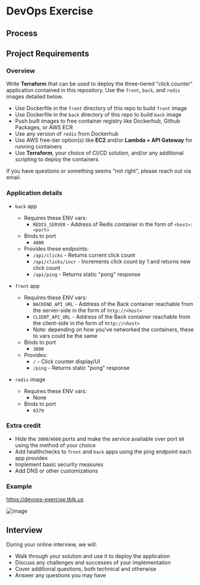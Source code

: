 # DevOps Exercise

## Process

## Project Requirements

### Overview

Write **Terraform** that can be used to deploy the three-tiered "click counter" application contained in this repository. Use the `front`, `back`, and `redis` images detailed below.

- Use Dockerfile in the `front` directory of this repo to build `front` image
- Use Dockerfile in the `back` directory of this repo to build `back` image
- Push built images to free container registry like Dockerhub, Github Packages, or AWS ECR
- Use any version of `redis` from Dockerhub
- Use AWS free-tier option(s) like **EC2** and/or **Lambda + API Gateway** for running containers
- Use **Terraform**, your choice of CI/CD solution, and/or any additional scripting to deploy the containers

If you have questions or something seems "not right", please reach out via email.

### Application details

- `back` app
  - Requires these ENV vars:
    - `REDIS_SERVER` - Address of Redis container in the form of `<host>:<port>`
  - Binds to port
    - `4000`
  - Provides these endpoints:
    - `/api/clicks` - Returns current click count
    - `/api/clicks/incr` - Increments click count by 1 and returns new click count
    - `/api/ping` - Returns static "pong" response
- `front` app

  - Requires these ENV vars:
    - `BACKEND_API_URL` - Address of the Back container reachable from the server-side in the form of `http://<host>`
    - `CLIENT_API_URL` - Address of the Back container reachable from the client-side in the form of `http://<host>`
    - Note: depending on how you've networked the containers, these to vars could be the same
  - Binds to port
    - `3000`
  - Provides:
    - `/` - Click counter display/UI
    - `/ping` - Returns static "pong" response

- `redis` image
  - Requires these ENV vars:
    - None
  - Binds to port
    - `6379`

### Extra credit

- Hide the `3000`/`4000` ports and make the service available over port `80` using the method of your choice
- Add healthchecks to `front` and `back` apps using the ping endpoint each app provides
- Implement basic security measures
- Add DNS or other customizations

### Example

https://devops-exercise.tblk.us

![image](https://user-images.githubusercontent.com/68586/162465910-892c2e8d-be41-4852-87c7-9ead1ca2e966.png)

## Interview

During your online interview, we will:

- Walk through your solution and use it to deploy the application
- Discuss any challenges and successes of your implementation
- Cover additional questions, both technical and otherwise
- Answer any questions you may have
